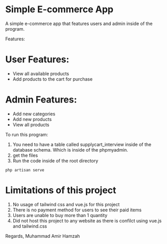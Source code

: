 # Simple E-commerce App

A simple e-commerce app that features users and admin inside of the program.

Features:

# User Features:
- View all available products
- Add products to the cart for purchase

# Admin Features:
- Add new categories
- Add new products
- View all products

To run this program: 
1. You need to have a table called supplycart_interview inside of the database schema. Which is inside of the phpmyadmin.
2. get the files
3. Run the code inside of the root directory
```
php artisan serve
```

# Limitations of this project
1. No usage of tailwind css and vue.js for this project
2. There is no payment method for users to see their paid items
3. Users are unable to buy more than 1 quantity
4. Did not host this project to any website as there is confilct using vue.js and tailwind.css

Regards,
Muhammad Amir Hamzah
